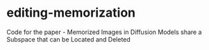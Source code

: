 # editing-memorization
Code for the paper - Memorized Images in Diffusion Models share a Subspace that can be Located and Deleted
